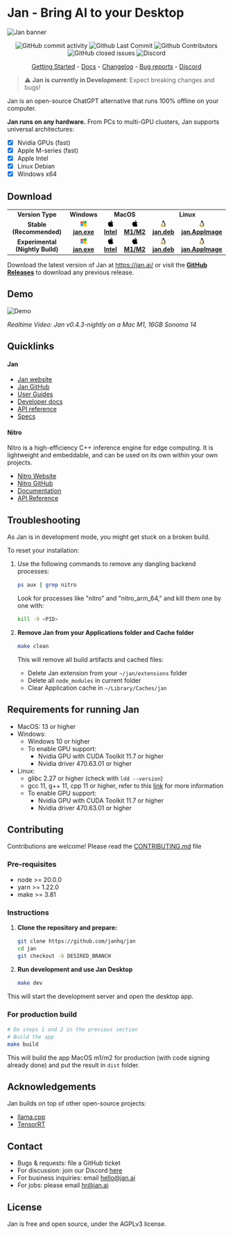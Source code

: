 # Jan - Bring AI to your Desktop

![Jan banner](https://github.com/janhq/jan/assets/89722390/35daac7d-b895-487c-a6ac-6663daaad78e)

<p align="center">
  <!-- ALL-CONTRIBUTORS-BADGE:START - Do not remove or modify this section -->
  <img alt="GitHub commit activity" src="https://img.shields.io/github/commit-activity/m/janhq/jan"/>
  <img alt="Github Last Commit" src="https://img.shields.io/github/last-commit/janhq/jan"/>
  <img alt="Github Contributors" src="https://img.shields.io/github/contributors/janhq/jan"/>
  <img alt="GitHub closed issues" src="https://img.shields.io/github/issues-closed/janhq/jan"/>
  <img alt="Discord" src="https://img.shields.io/discord/1107178041848909847?label=discord"/>
</p>

<p align="center">
  <a href="https://jan.ai/guides">Getting Started</a> 
  - <a href="https://jan.ai/docs">Docs</a> 
  - <a href="https://github.com/janhq/jan/releases">Changelog</a> 
  - <a href="https://github.com/janhq/jan/issues">Bug reports</a> 
  - <a href="https://discord.gg/AsJ8krTT3N">Discord</a>
</p>

> ⚠️ **Jan is currently in Development**: Expect breaking changes and bugs!

Jan is an open-source ChatGPT alternative that runs 100% offline on your computer.

**Jan runs on any hardware.** From PCs to multi-GPU clusters, Jan supports universal architectures:

- [x] Nvidia GPUs (fast)
- [x] Apple M-series (fast)
- [x] Apple Intel
- [x] Linux Debian
- [x] Windows x64

## Download

<table>
  <tr style="text-align:center">
    <td style="text-align:center"><b>Version Type</b></td>
    <td style="text-align:center"><b>Windows</b></td>
    <td colspan="2" style="text-align:center"><b>MacOS</b></td>
    <td colspan="2" style="text-align:center"><b>Linux</b></td>
  </tr>
  <tr style="text-align:center">
    <td style="text-align:center"><b>Stable (Recommended)</b></td>
    <td style="text-align:center">
      <a href='https://github.com/janhq/jan/releases/download/v0.4.4/jan-win-x64-0.4.4.exe'>
        <img src='./docs/static/img/windows.png' style="height:14px; width: 14px" />
        <b>jan.exe</b>
      </a>
    </td>
    <td style="text-align:center">
      <a href='https://github.com/janhq/jan/releases/download/v0.4.4/jan-mac-x64-0.4.4.dmg'>
        <img src='./docs/static/img/mac.png' style="height:15px; width: 15px" />
        <b>Intel</b>
      </a>
    </td>
    <td style="text-align:center">
      <a href='https://github.com/janhq/jan/releases/download/v0.4.4/jan-mac-arm64-0.4.4.dmg'>
        <img src='./docs/static/img/mac.png' style="height:15px; width: 15px" />
        <b>M1/M2</b>
      </a>
    </td>
    <td style="text-align:center">
      <a href='https://github.com/janhq/jan/releases/download/v0.4.4/jan-linux-amd64-0.4.4.deb'>
        <img src='./docs/static/img/linux.png' style="height:14px; width: 14px" />
        <b>jan.deb</b>
      </a>
    </td>
    <td style="text-align:center">
      <a href='https://github.com/janhq/jan/releases/download/v0.4.4/jan-linux-x86_64-0.4.4.AppImage'>
        <img src='./docs/static/img/linux.png' style="height:14px; width: 14px" />
        <b>jan.AppImage</b>
      </a>
    </td>
  </tr>
  <tr style="text-align:center">
    <td style="text-align:center"><b>Experimental (Nightly Build)</b></td>
    <td style="text-align:center">
      <a href='https://delta.jan.ai/0.4.4-158/jan-win-x64-0.4.4-158.exe'>
        <img src='./docs/static/img/windows.png' style="height:14px; width: 14px" />
        <b>jan.exe</b>
      </a>
    </td>
    <td style="text-align:center">
      <a href='https://delta.jan.ai/0.4.4-158/jan-mac-x64-0.4.4-158.dmg'>
        <img src='./docs/static/img/mac.png' style="height:15px; width: 15px" />
        <b>Intel</b>
      </a>
    </td>
    <td style="text-align:center">
      <a href='https://delta.jan.ai/0.4.4-158/jan-mac-arm64-0.4.4-158.dmg'>
        <img src='./docs/static/img/mac.png' style="height:15px; width: 15px" />
        <b>M1/M2</b>
      </a>
    </td>
    <td style="text-align:center">
      <a href='https://delta.jan.ai/0.4.4-158/jan-linux-amd64-0.4.4-158.deb'>
        <img src='./docs/static/img/linux.png' style="height:14px; width: 14px" />
        <b>jan.deb</b>
      </a>
    </td>
    <td style="text-align:center">
      <a href='https://delta.jan.ai/0.4.4-158/jan-linux-x86_64-0.4.4-158.AppImage'>
        <img src='./docs/static/img/linux.png' style="height:14px; width: 14px" />
        <b>jan.AppImage</b>
      </a>
    </td>
  </tr>
</table>

Download the latest version of Jan at https://jan.ai/ or visit the **[GitHub Releases](https://github.com/janhq/jan/releases)** to download any previous release.

## Demo

![Demo](/demo.gif)

_Realtime Video: Jan v0.4.3-nightly on a Mac M1, 16GB Sonoma 14_

## Quicklinks

#### Jan

- [Jan website](https://jan.ai/)
- [Jan GitHub](https://github.com/janhq/jan)
- [User Guides](https://jan.ai/guides/)
- [Developer docs](https://jan.ai/developer/)
- [API reference](https://jan.ai/api-reference/)
- [Specs](https://jan.ai/docs/)

#### Nitro

Nitro is a high-efficiency C++ inference engine for edge computing. It is lightweight and embeddable, and can be used on its own within your own projects.

- [Nitro Website](https://nitro.jan.ai)
- [Nitro GitHub](https://github.com/janhq/nitro)
- [Documentation](https://nitro.jan.ai/docs)
- [API Reference](https://nitro.jan.ai/api-reference)

## Troubleshooting

As Jan is in development mode, you might get stuck on a broken build.

To reset your installation:

1. Use the following commands to remove any dangling backend processes:

   ```sh
   ps aux | grep nitro
   ```

   Look for processes like "nitro" and "nitro_arm_64," and kill them one by one with:

   ```sh
   kill -9 <PID>
   ```

2. **Remove Jan from your Applications folder and Cache folder**

   ```bash
   make clean
   ```

   This will remove all build artifacts and cached files:

   - Delete Jan extension from your `~/jan/extensions` folder
   - Delete all `node_modules` in current folder
   - Clear Application cache in `~/Library/Caches/jan`

## Requirements for running Jan
- MacOS: 13 or higher
- Windows:
  - Windows 10 or higher
  - To enable GPU support:
    - Nvidia GPU with CUDA Toolkit 11.7 or higher
    - Nvidia driver 470.63.01 or higher
- Linux:
  - glibc 2.27 or higher (check with `ldd --version`)
  - gcc 11, g++ 11, cpp 11 or higher, refer to this [link](https://jan.ai/guides/troubleshooting/gpu-not-used/#specific-requirements-for-linux) for more information
  - To enable GPU support:
    - Nvidia GPU with CUDA Toolkit 11.7 or higher
    - Nvidia driver 470.63.01 or higher

## Contributing

Contributions are welcome! Please read the [CONTRIBUTING.md](CONTRIBUTING.md) file

### Pre-requisites

- node >= 20.0.0
- yarn >= 1.22.0
- make >= 3.81

### Instructions

1. **Clone the repository and prepare:**

    ```bash
    git clone https://github.com/janhq/jan
    cd jan
    git checkout -b DESIRED_BRANCH
    ```

2. **Run development and use Jan Desktop**

    ```bash
    make dev
    ```

This will start the development server and open the desktop app.

### For production build

```bash
# Do steps 1 and 2 in the previous section
# Build the app
make build
```

This will build the app MacOS m1/m2 for production (with code signing already done) and put the result in `dist` folder.

## Acknowledgements

Jan builds on top of other open-source projects:

- [llama.cpp](https://github.com/ggerganov/llama.cpp)
- [TensorRT](https://github.com/NVIDIA/TensorRT)

## Contact

- Bugs & requests: file a GitHub ticket
- For discussion: join our Discord [here](https://discord.gg/FTk2MvZwJH)
- For business inquiries: email hello@jan.ai
- For jobs: please email hr@jan.ai

## License

Jan is free and open source, under the AGPLv3 license.
